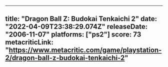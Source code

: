 
---
title: "Dragon Ball Z: Budokai Tenkaichi 2"
date: "2022-04-09T23:38:29.074Z"
releaseDate: "2006-11-07"
platforms: ["ps2"]
score: 73
metacriticLink: "https://www.metacritic.com/game/playstation-2/dragon-ball-z-budokai-tenkaichi-2"
---
